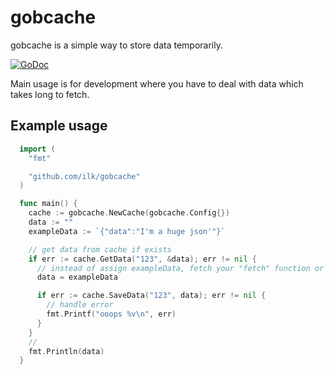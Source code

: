 # gobcache

gobcache is a simple way to store data temporarily. 

[![GoDoc](https://godoc.org/github.com/ilk/gobcache?status.svg)](https://godoc.org/github.com/ilk/gobcache)

Main usage is for development where you have to deal with data which takes long to fetch.

## Example usage
```go
  import (
    "fmt"

    "github.com/ilk/gobcache"
  )

  func main() {
    cache := gobcache.NewCache(gobcache.Config{})
    data := ""
    exampleData := `{"data":"I'm a huge json'"}`

    // get data from cache if exists
    if err := cache.GetData("123", &data); err != nil {
      // instead of assign exampleData, fetch your "fetch" function or whatever
      data = exampleData

      if err := cache.SaveData("123", data); err != nil {
        // handle error
        fmt.Printf("ooops %v\n", err)
      }
    }
    //
    fmt.Println(data)
  }
```
